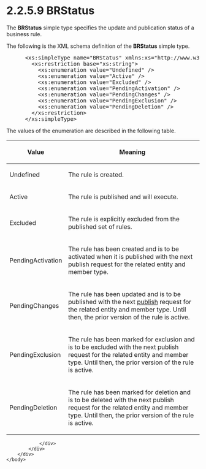 <html dir="LTR" xmlns:mshelp="http://msdn.microsoft.com/mshelp" xmlns:ddue="http://ddue.schemas.microsoft.com/authoring/2003/5" xmlns:xlink="http://www.w3.org/1999/xlink" xmlns:tool="http://www.microsoft.com/tooltip">
    <head>
        <meta http-equiv="Content-Type" content="text/html; CHARSET=utf-8"></meta>
        <meta name="save" content="history"></meta>
        <title>2.2.5.9 BRStatus</title>
        <xml>
            <mshelp:toctitle title="2.2.5.9 BRStatus"></mshelp:toctitle>
            <mshelp:rltitle title="[MS-SSMDSWS-15]: BRStatus"></mshelp:rltitle>
            <mshelp:keyword index="A" term="ada47e1d-c974-4f71-a90e-a47acada361c"></mshelp:keyword>
            <mshelp:attr name="DCSext.ContentType" value="open specification"></mshelp:attr>
            <mshelp:attr name="AssetID" value="ada47e1d-c974-4f71-a90e-a47acada361c"></mshelp:attr>
            <mshelp:attr name="TopicType" value="kbRef"></mshelp:attr>
            <mshelp:attr name="DCSext.Title" value="[MS-SSMDSWS-15]: BRStatus" />
        </xml>
    </head>
    <body>
        <div id="header">
            <h1 class="heading">2.2.5.9 BRStatus</h1>
        </div>
        <div id="mainSection">
            <div id="mainBody">
                <div id="allHistory" class="saveHistory"></div>
                <div id="sectionSection0" class="section" name="collapseableSection">
                    

<p>The <b>BRStatus</b> simple type specifies the update and
publication status of a business rule.</p>

<p>The following is the XML schema definition of the <b>BRStatus</b>
simple type.</p>

<dl>
<dd>
<div><pre> &lt;xs:simpleType name=&quot;BRStatus&quot; xmlns:xs=&quot;http://www.w3.org/2001/XMLSchema&quot;&gt;
   &lt;xs:restriction base=&quot;xs:string&quot;&gt;
     &lt;xs:enumeration value=&quot;Undefined&quot; /&gt;
     &lt;xs:enumeration value=&quot;Active&quot; /&gt;
     &lt;xs:enumeration value=&quot;Excluded&quot; /&gt;
     &lt;xs:enumeration value=&quot;PendingActivation&quot; /&gt;
     &lt;xs:enumeration value=&quot;PendingChanges&quot; /&gt;
     &lt;xs:enumeration value=&quot;PendingExclusion&quot; /&gt;
     &lt;xs:enumeration value=&quot;PendingDeletion&quot; /&gt;
   &lt;/xs:restriction&gt;
 &lt;/xs:simpleType&gt;
</pre></div>
</dd></dl>

<p>The values of the enumeration are described in the following
table.</p>

<table>
 <thead>
  <tr>
   <th>
   <p>Value</p>
   </th>
   <th>
   <p>Meaning</p>
   </th>
  </tr>
 </thead>
 <tr>
  <td>
  <p>Undefined</p>
  </td>
  <td>
  <p>The rule is created.</p>
  </td>
 </tr>
 <tr>
  <td>
  <p>Active</p>
  </td>
  <td>
  <p>The rule is published and will execute.</p>
  </td>
 </tr>
 <tr>
  <td>
  <p>Excluded</p>
  </td>
  <td>
  <p>The rule is explicitly excluded from the published set
  of rules.</p>
  </td>
 </tr>
 <tr>
  <td>
  <p>PendingActivation</p>
  </td>
  <td>
  <p>The rule has been created and is to be activated when
  it is published with the next publish request for the related entity and
  member type.</p>
  </td>
 </tr>
 <tr>
  <td>
  <p>PendingChanges</p>
  </td>
  <td>
  <p>The rule has been updated and is to be published with
  the next <a href="ad350219-f30b-4bac-99e5-6477986f9a7a.htm#gt_60ab10b8-27a9-4379-b90f-ee41e71e286f">publish</a>
  request for the related entity and member type. Until then, the prior version
  of the rule is active.</p>
  </td>
 </tr>
 <tr>
  <td>
  <p>PendingExclusion</p>
  </td>
  <td>
  <p>The rule has been marked for exclusion and is to be
  excluded with the next publish request for the related entity and member
  type. Until then, the prior version of the rule is active.</p>
  </td>
 </tr>
 <tr>
  <td>
  <p>PendingDeletion</p>
  </td>
  <td>
  <p>The rule has been marked for deletion and is to be
  deleted with the next publish request for the related entity and member type.
  Until then, the prior version of the rule is active.</p>
  </td>
 </tr>
</table>

<p> </p>


                </div>
            </div>
        </div>
    </body>
</html>